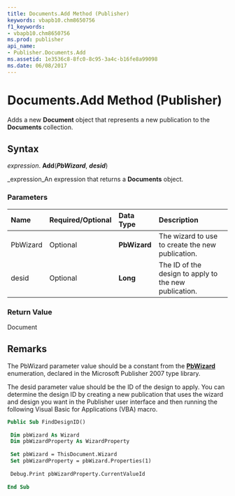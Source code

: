 ```yaml
---
title: Documents.Add Method (Publisher)
keywords: vbapb10.chm8650756
f1_keywords:
- vbapb10.chm8650756
ms.prod: publisher
api_name:
- Publisher.Documents.Add
ms.assetid: 1e3536c8-8fc0-8c95-3a4c-b16fe8a99098
ms.date: 06/08/2017
---
```



# Documents.Add Method (Publisher)

Adds a new  **Document** object that represents a new publication to the **Documents** collection.


## Syntax

 _expression_. **Add**(**_PbWizard_**,  **_desid_**)

 _expression_An expression that returns a  **Documents** object.


### Parameters



|**Name**|**Required/Optional**|**Data Type**|**Description**|
|:-----|:-----|:-----|:-----|
|PbWizard|Optional| **PbWizard**|The wizard to use to create the new publication.|
|desid|Optional| **Long**|The ID of the design to apply to the new publication.|

### Return Value

Document


## Remarks

The PbWizard parameter value should be a constant from the  **[PbWizard](Publisher.PbWizard.md)** enumeration, declared in the Microsoft Publisher 2007 type library.

The desid parameter value should be the ID of the design to apply. You can determine the design ID by creating a new publication that uses the wizard and design you want in the Publisher user interface and then running the following Visual Basic for Applications (VBA) macro.




```vb
Public Sub FindDesignID() 
 
 Dim pbWizard As Wizard 
 Dim pbWizardProperty As WizardProperty 
 
 Set pbWizard = ThisDocument.Wizard 
 Set pbWizardProperty = pbWizard.Properties(1) 
 
 Debug.Print pbWizardProperty.CurrentValueId 
 
End Sub
```


